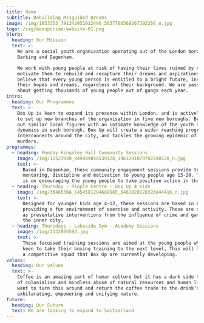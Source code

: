 ```yaml
---
title: Home
subtitle: Rebuilding Misguided Dreams
image: /img/1053353_791342051012496_5657706568267392356_o.jpg
logo: /img/boxupcrime-website-01.png
blurb:
  heading: Our Mission
  text: >-
    We are a social youth organisation operating out of the London borough
    Barking and Dagenham.

    We work with young people at risk of having their lives ruined by crime and
    motivate them to rebuild and recapture their dreams and aspirations. We
    believe that every young person is entitled to a bright future, inspired by
    their hopes and dreams, regardless of their background. We are passionate
    about getting thousands of young people out of gangs each year.
intro:
  heading: Our Programmes
  text: >-
    Box Up is keen to expand its presence within London, and is actively working
    to set up new branches of the organisation in five new boroughs. By seeking
    out similar local figures with an intimate knowledge of the youth and gang
    dynamics in each borough, Box Up will create a wider reaching program that
    interconnects around the city, and tackles the growing epidemic of teenage
    murders.
programmes:
  - heading: Monday Kingsley Hall Community Sessions
    image: /img/12523930_849409058539128_1461291079702598120_n.jpg
    text: >-
      Based in Dagenham, these community engagement sessions provide training,
      mentoring, discipline and motivation to young people age 13-20. The focus
      is on encouraging the young people to take positive action in their lives.
  - heading: Thursday - Ripple Centre - Box Up 4 Kids
    image: /img/36465366_1454581294688565_5461820128326844416_n.jpg
    text: >-
      Designed for younger kids age 4-12, these sessions are based in Barking,
      providing a fun environment of exercise and activity. These are designed
      as preventative interventions from the influence of crime and gangs within
      the inner city.
  - heading: Thursdays - Lakeside Gym - Academy Sessions
    image: /img/2332805592.jpg
    text: >-
      These focussed training sessions are aimed at the young people who are
      keen to take their boxing training to the next level, This will lead into
      a competitive squad that Box Up are currently developing.
values:
  heading: Our values
  text: >-
    Coffee is an amazing part of human culture but it has a dark side too – one
    of colonialism and mindless abuse of natural resources and human lives. We
    want to turn this around and return the coffee trade to the drink’s
    exhilarating, empowering and unifying nature.
future:
  heading: Our Future
  text: We are looking to expand to Switzerland
---
```


